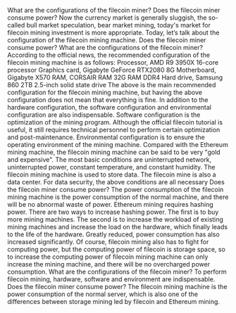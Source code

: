 What are the configurations of the filecoin miner? Does the filecoin miner consume power?
Now the currency market is generally sluggish, the so-called bull market speculation, bear market mining, today's market for filecoin mining investment is more appropriate. Today, let’s talk about the configuration of the filecoin mining machine. Does the filecoin miner consume power?
What are the configurations of the filecoin miner? According to the official news, the recommended configuration of the filecoin mining machine is as follows:
Processor, AMD R9 3950X 16-core processor
Graphics card, Gigabyte GeForce RTX2080 8G
Motherboard, Gigabyte X570
RAM, CORSAIR RAM 32G RAM DDR4
Hard drive, Samsung 860 2TB 2.5-inch solid state drive
The above is the main recommended configuration for the filecoin mining machine, but having the above configuration does not mean that everything is fine. In addition to the hardware configuration, the software configuration and environmental configuration are also indispensable. Software configuration is the optimization of the mining program. Although the official filecoin tutorial is useful, it still requires technical personnel to perform certain optimization and post-maintenance. Environmental configuration is to ensure the operating environment of the mining machine. Compared with the Ethereum mining machine, the filecoin mining machine can be said to be very "gold and expensive". The most basic conditions are uninterrupted network, uninterrupted power, constant temperature, and constant humidity. The filecoin mining machine is used to store data. The filecoin mine is also a data center. For data security, the above conditions are all necessary
Does the filecoin miner consume power? The power consumption of the filecoin mining machine is the power consumption of the normal machine, and there will be no abnormal waste of power. Ethereum mining requires hashing power. There are two ways to increase hashing power. The first is to buy more mining machines. The second is to increase the workload of existing mining machines and increase the load on the hardware, which finally leads to the life of the hardware. Greatly reduced, power consumption has also increased significantly. Of course, filecoin mining also has to fight for computing power, but the computing power of filecoin is storage space, so to increase the computing power of filecoin mining machine can only increase the mining machine, and there will be no overcharged power consumption.
What are the configurations of the filecoin miner? To perform filecoin mining, hardware, software and environment are indispensable. Does the filecoin miner consume power? The filecoin mining machine is the power consumption of the normal server, which is also one of the differences between storage mining led by filecoin and Ethereum mining.
